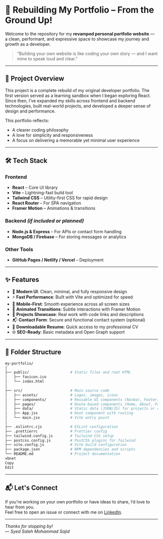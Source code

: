 # 🧱 Rebuilding My Portfolio – From the Ground Up!

Welcome to the repository for my **revamped personal portfolio website** — a clean, performant, and expressive space to showcase my journey and growth as a developer.

> “Building your own website is like coding your own story — and I want mine to speak loud and clear.”

---

## 🚀 Project Overview

This project is a complete rebuild of my original developer portfolio. The first version served as a learning sandbox when I began exploring React. Since then, I’ve expanded my skills across frontend and backend technologies, built real-world projects, and developed a deeper sense of design and performance.

This portfolio reflects:
- A clearer coding philosophy
- A love for simplicity and responsiveness
- A focus on delivering a memorable yet minimal user experience

---

## 🛠️ Tech Stack

### Frontend
- **React** – Core UI library
- **Vite** – Lightning-fast build tool
- **Tailwind CSS** – Utility-first CSS for rapid design
- **React Router** – For SPA navigation
- **Framer Motion** – Animations & transitions

### Backend *(if included or planned)*
- **Node.js & Express** – For APIs or contact form handling
- **MongoDB / Firebase** – For storing messages or analytics

### Other Tools
- **GitHub Pages / Netlify / Vercel** – Deployment

---

## ✨ Features

- 🎨 **Modern UI**: Clean, minimal, and fully responsive design
- ⚡ **Fast Performance**: Built with Vite and optimized for speed
- 📱 **Mobile-First**: Smooth experience across all screen sizes
- 🔄 **Animated Transitions**: Subtle interactions with Framer Motion
- 🧠 **Projects Showcase**: Real work with code links and descriptions
- 📬 **Contact Form**: Secure and functional contact system (optional)
- 🧾 **Downloadable Resume**: Quick access to my professional CV
- 🌐 **SEO-Ready**: Basic metadata and Open Graph support

---

## 📁 Folder Structure

```bash
my-portfolio/
│
├── public/                   # Static files and root HTML
│   ├── favicon.ico
│   └── index.html
│
├── src/                      # Main source code
│   ├── assets/               # Logos, images, icons
│   ├── components/           # Reusable UI components (Navbar, Footer, etc.)
│   ├── pages/                # Route-based components (Home, About, Projects, Contact)
│   ├── data/                 # Static data (JSON/JS) for projects or content
│   ├── App.jsx               # Root component with routing
│   └── main.jsx              # Vite entry point
│
├── .eslintrc.cjs             # ESLint configuration
├── .prettierrc               # Prettier config
├── tailwind.config.js        # Tailwind CSS setup
├── postcss.config.js         # PostCSS plugins for Tailwind
├── vite.config.js            # Vite build configuration
├── package.json              # NPM dependencies and scripts
└── README.md                 # Project documentation
vbnet
Copy
Edit
```

---

## 📬 Let's Connect

If you're working on your own portfolio or have ideas to share, I’d love to hear from you.  
Feel free to open an issue or connect with me on [LinkedIn](https://www.linkedin.com/in/sezid).

---

_Thanks for stopping by!_  
— *Syed Saleh Mohammad Sajid*  
